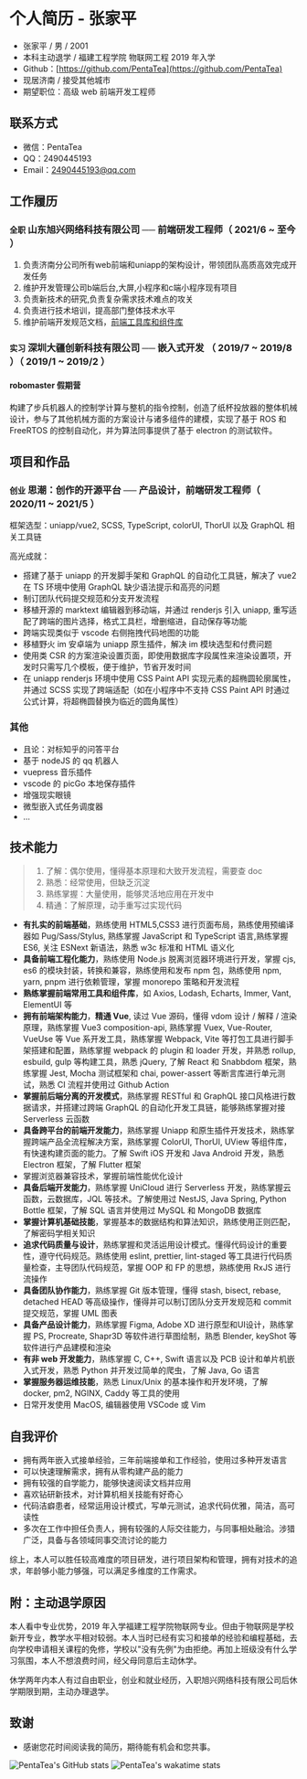 # 个人简历 - 张家平

- 张家平 / 男 / 2001
- 本科主动退学 / 福建工程学院 物联网工程 2019 年入学
- Github：[https://github.com/PentaTea](https://github.com/PentaTea)
- 现居济南 / 接受其他城市
- 期望职位：高级 web 前端开发工程师

## 联系方式

- 微信：PentaTea
- QQ：2490445193
- Email：2490445193@qq.com

## 工作履历

### `全职` 山东旭兴网络科技有限公司 ── 前端研发工程师（ 2021/6 ~ 至今 ）

1. 负责济南分公司所有web前端和uniapp的架构设计，带领团队高质高效完成开发任务
2. 维护开发管理公司b端后台,大屏,小程序和c端小程序现有项目
3. 负责新技术的研究,负责复杂需求技术难点的攻关
4. 负责进行技术培训，提高部门整体技术水平
5. 维护前端开发规范文档，[前端工具库和组件库](https://document.sdxxtop.com/packages/01.UniList.html)

### `实习` 深圳大疆创新科技有限公司 ── 嵌入式开发 （ 2019/7 ~ 2019/8 ）（ 2019/1 ~ 2019/2 ）

#### robomaster 假期营

构建了步兵机器人的控制学计算与整机的指令控制，创造了纸杯投放器的整体机械设计，参与了其他机械方面的方案设计与诸多组件的建模，实现了基于 ROS 和 FreeRTOS 的控制自动化，并为算法同事提供了基于 electron 的测试软件。

## 项目和作品

### `创业` 思潮：创作的开源平台 ── 产品设计，前端研发工程师（ 2020/11 ~ 2021/5 ）

框架选型：uniapp/vue2, SCSS, TypeScript, colorUI, ThorUI 以及 GraphQL 相关工具链

高光成就：
- 搭建了基于 uniapp 的开发脚手架和 GraphQL 的自动化工具链，解决了 vue2 在 TS 环境中使用 GraphQL 缺少语法提示和高亮的问题
- 制订团队代码提交规范和分支开发流程
- 移植开源的 marktext 编辑器到移动端，并通过 renderjs 引入 uniapp, 重写适配了跨端的图片选择，格式工具栏，增删缩进，自动保存等功能
- 跨端实现类似于 vscode 右侧拖拽代码地图的功能
- 移植野火 im 安卓端为 uniapp 原生插件，解决 im 模块选型和付费问题
- 使用类 CSR 的方案渲染设置页面，即使用数据库字段属性来渲染设置项，开发时只需写几个模板，便于维护，节省开发时间
- 在 uniapp renderjs 环境中使用 CSS Paint API 实现元素的超椭圆轮廓属性，并通过 SCSS 实现了跨端适配（如在小程序中不支持 CSS Paint API 时通过公式计算，将超椭圆替换为临近的圆角属性）

### 其他

- 且论：对标知乎的问答平台
- 基于 nodeJS 的 qq 机器人
- vuepress 音乐插件
- vscode 的 picGo 本地保存插件
- 增强现实眼镜
- 微型嵌入式任务调度器
- ...

## 技术能力

> 1. 了解：偶尔使用，懂得基本原理和大致开发流程，需要查 doc
> 2. 熟悉：经常使用，但缺乏沉淀
> 3. 熟练掌握：大量使用，能够灵活地应用在开发中
> 4. 精通：了解原理，动手重写过实现代码

- __有扎实的前端基础__，熟练使用 HTML5,CSS3 进行页面布局，熟练使用预编译器如 Pug/Sass/Stylus, 熟练掌握 JavaScript 和 TypeScript 语言,熟练掌握 ES6, 关注 ESNext 新语法，熟悉 w3c 标准和 HTML 语义化
- __具备前端工程化能力__，熟练使用 Node.js 脱离浏览器环境进行开发，掌握 cjs, es6 的模块封装，转换和兼容，熟练使用和发布 npm 包，熟练使用 npm, yarn, pnpm 进行依赖管理，掌握 monorepo 策略和开发流程
- __熟练掌握前端常用工具和组件库__，如 Axios, Lodash, Echarts, Immer, Vant, ElementUI 等
- __拥有前端架构能力__，__精通 Vue__, 读过 Vue 源码，懂得 vdom 设计 / 解释 / 渲染原理，熟练掌握 Vue3 composition-api, 熟练掌握 Vuex, Vue-Router, VueUse 等 Vue 系开发工具，熟练掌握 Webpack, Vite 等打包工具进行脚手架搭建和配置，熟练掌握 webpack 的 plugin 和 loader 开发，并熟悉 rollup, esbuild, gulp 等构建工具，熟悉 jQuery, 了解 React 和 Snabbdom 框架，熟练掌握 Jest, Mocha 测试框架和 chai, power-assert 等断言库进行单元测试，熟悉 CI 流程并使用过 Github Action
- __掌握前后端分离的开发模式__，熟练掌握 RESTful 和 GraphQL 接口风格进行数据请求，并搭建过跨端 GraphQL 的自动化开发工具链，能够熟练掌握对接 Serverless 云函数
- __具备跨平台的前端开发能力__，熟练掌握 Uniapp 和原生插件开发技术，熟练掌握跨端产品全流程解决方案，熟练掌握 ColorUI, ThorUI, UView 等组件库，有快速构建页面的能力。了解 Swift iOS 开发和 Java Android 开发，熟悉 Electron 框架，了解 Flutter 框架
- 掌握浏览器兼容技术，掌握前端性能优化设计
- __具备后端开发能力__，熟练掌握 UniCloud 进行 Serverless 开发，熟练掌握云函数，云数据库，JQL 等技术。了解使用过 NestJS, Java Spring, Python Bottle 框架，了解 SQL 语言并使用过 MySQL 和 MongoDB 数据库
- __掌握计算机基础技能__，掌握基本的数据结构和算法知识，熟练使用正则匹配，了解密码学相关知识
- __追求代码质量与设计__，熟练掌握和灵活运用设计模式。懂得代码设计的重要性，遵守代码规范。熟练使用 eslint, prettier, lint-staged 等工具进行代码质量检查，主导团队代码规范，掌握 OOP 和 FP 的思想，熟练使用 RxJS 进行流操作
- __具备团队协作能力__，熟练掌握 Git 版本管理，懂得 stash, bisect, rebase, detached HEAD 等高级操作，懂得并可以制订团队分支开发规范和 commit 提交规范，掌握 UML 图表
- __具备产品设计能力__，熟练掌握 Figma, Adobe XD 进行原型和UI设计，熟练掌握 PS, Procreate, Shapr3D 等软件进行草图绘制，熟悉 Blender, keyShot 等软件进行产品建模和渲染
- __有非 web 开发能力__，熟练掌握 C, C++, Swift 语言以及 PCB 设计和单片机嵌入式开发，熟悉 Python 并开发过简单的爬虫，了解 Java, Go 语言
- __掌握服务器运维技能__，熟悉 Linux/Unix 的基本操作和开发环境，了解 docker, pm2, NGINX, Caddy 等工具的使用
- 日常开发使用 MacOS, 编辑器使用 VSCode 或 Vim

## 自我评价

- 拥有两年嵌入式接单经验，三年前端接单和工作经验，使用过多种开发语言
- 可以快速理解需求，拥有从零构建产品的能力
- 拥有较强的自学能力，能够快速阅读文档并应用
- 喜欢钻研新技术，对计算机相关技能有好奇心
- 代码洁癖患者，经常运用设计模式，写单元测试，追求代码优雅，简洁，高可读性
- 多次在工作中担任负责人，拥有较强的人际交往能力，与同事相处融洽。涉猎广泛，具备与各领域同事交流讨论的能力

综上，本人可以胜任较高难度的项目研发，进行项目架构和管理，拥有对技术的追求，年龄够小能力够强，可以满足多维度的工作需求。

## 附：主动退学原因

本人看中专业优势，2019 年入学福建工程学院物联网专业。但由于物联网是学校新开专业，教学水平相对较弱。本人当时已经有实习和接单的经验和编程基础，去向学校申请相关课程的免修，学校以"没有先例"为由拒绝。再加上班级没有什么学习氛围，本人不想浪费时间，经父母同意后主动休学。

休学两年内本人有过自由职业，创业和就业经历，入职旭兴网络科技有限公司后休学期限到期，主动办理退学。

## 致谢

- 感谢您花时间阅读我的简历，期待能有机会和您共事。

![PentaTea's GitHub stats](https://github-readme-stats.vercel.app/api?username=PentaTea&theme=vue&show_icons=true&count_private=true)
![PentaTea's wakatime stats](https://github-readme-stats.vercel.app/api/wakatime?username=PentaTea&theme=vue&show_icons=true&count_private=true)

